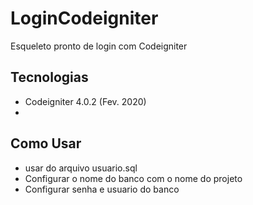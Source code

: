 # LoginCodeigniter
Esqueleto pronto de login com Codeigniter

## Tecnologias
- Codeigniter 4.0.2 (Fev. 2020)
- 

## Como Usar

- usar do arquivo usuario.sql
- Configurar o nome do banco com o nome do projeto
- Configurar senha e usuario do banco
